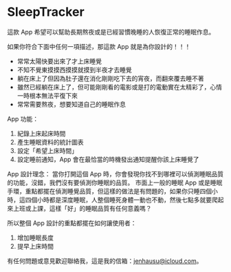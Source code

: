 SleepTracker
============
這款 App 希望可以幫助長期熬夜或是已經習慣晚睡的人恢復正常的睡眠作息。

如果你符合下面中任何一項描述，那這款 App 就是為你設計的！！！

- 常常太陽快要出來了才上床睡覺
- 不知不覺東摸摸西摸摸就摸到半夜才去睡覺
- 躺在床上了但因為肚子還在消化剛剛吃下去的宵夜，而翻來覆去睡不著
- 雖然已經躺在床上了，但可能剛剛看的電影或是打的電動實在太精彩了，心情一時根本無法平復下來
- 常常需要熬夜，想要知道自己的睡眠作息


App 功能：
1. 紀錄上床起床時間
2. 產生睡眠資料的統計圖表
3. 設定「希望上床時間」
4. 設定睡前通知，App 會在最恰當的時機發出通知提醒你該上床睡覺了


App 設計理念：
當你打開這個 App 時，你會發現你找不到哪裡可以偵測睡眠品質的功能，沒錯，我們沒有要偵測你睡眠的品質。
市面上一般的睡眠 App 或是睡眠手環，重點都擺在偵測睡覺品質，但這樣的做法是有問題的，如果你只睡四個小時，這四個小時都是深度睡眠，人整個睡死身體一動也不動，然後七點多就要爬起來上班或上課，這樣「好」的睡眠品質有任何意義嗎？

所以整個 App 設計的重點都擺在如何讓使用者：
1. 增加睡眠長度
2. 提早上床時間


有任何問題或意見歡迎聯絡我，這是我的信箱：jenhausu@icloud.com。
